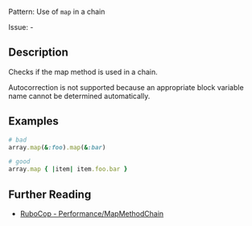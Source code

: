 Pattern: Use of `map` in a chain

Issue: -

## Description

Checks if the map method is used in a chain.

Autocorrection is not supported because an appropriate block variable name cannot be determined automatically.

## Examples

```ruby
# bad
array.map(&:foo).map(&:bar)

# good
array.map { |item| item.foo.bar }
```

## Further Reading

* [RuboCop - Performance/MapMethodChain](https://docs.rubocop.org/rubocop-performance/cops_performance.html#performancemapmethodchain)
